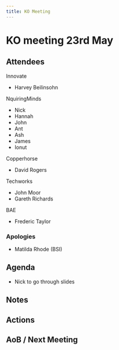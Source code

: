 ```yaml
---
title: KO Meeting
---
```


# KO meeting 23rd May

## Attendees

Innovate
- Harvey Beilinsohn

NquiringMinds
- Nick
- Hannah
- John
- Ant
- Ash
- James
- Ionut

Copperhorse
- David Rogers

Techworks
- John Moor
- Gareth Richards

BAE
- Frederic Taylor

### Apologies
- Matilda Rhode (BSI)

## Agenda
- Nick to go through slides 

## Notes



## Actions

## AoB / Next Meeting